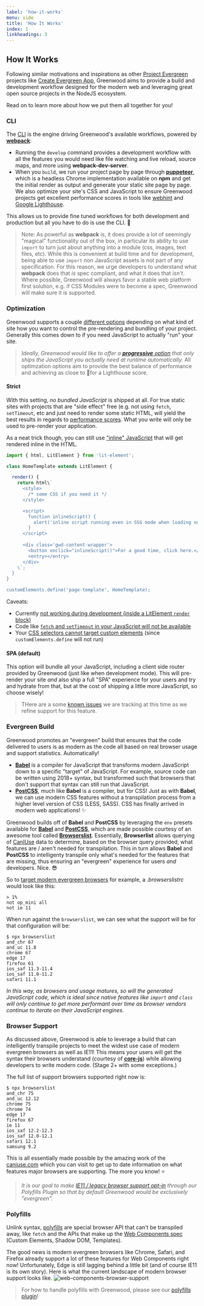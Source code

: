 ```yaml
---
label: 'how-it-works'
menu: side
title: 'How It Works'
index: 1
linkheadings: 3
---
```


## How It Works
Following similar motivations and inspirations as other [Project Evergreen](https://github.com/ProjectEvergreen/) projects like [Create Evergreen App](https://github.com/ProjectEvergreen/create-evergreen-app), Greenwood aims to provide a build and development workflow designed for the modern web and leveraging great open source projects in the NodeJS ecosystem.

Read on to learn more about how we put them all together for you!

### CLI
The [CLI](/docs/) is the engine driving Greenwood's available workflows, powered by [**webpack**](https://webpack.js.org/):
- Running the `develop` command provides a development workflow with all the features you would need like file watching and live reload, source maps, and more using **webpack-dev-server**.
- When you `build`, we run your project page by page through [**puppeteer**](https://github.com/GoogleChrome/puppeteer), which is a headless Chrome implementation available on **npm** and get the initial render as output and generate your static site page by page.  We also optimize your site's CSS and JavaScript to ensure Greenwood projects get excellent performance scores in tools like [webhint](https://webhint.io/) and [Google Lighthouse](https://developers.google.com/web/tools/lighthouse/).

This allows us to provide fine tuned workflows for both development and production but all you have to do is use the CLI.  💯

> Note: As powerful as **webpack** is, it does provide a lot of seemingly "magical" functionality out of the box, in particular its ability to use `import` to turn just about anything into a module (css, images, text files, etc).  While this is convenient at build time and for development, being able to use `import` non JavaScript assets is not part of any specification.  For this reason, we urge developers to understand what **webpack** does that _is_ spec compliant, and what it does that _isn't_.  Where possible, Greenwood will always favor a stable web platform first solution, e.g. if CSS Modules were to become a spec, Greenwood will make sure it is supported.

### Optimization
Greenwood supports a couple [different options](/docs/configuration#optimization) depending on what kind of site how you want to control the pre-rendering and bundling of your project.  Generally this comes down to if you need JavaScript to actually "run" your site.

> _Ideally, Greenwood would like to offer a [**progressive** option](https://github.com/ProjectEvergreen/greenwood/issues/354) that only ships the JavaScript you actually need at runtime automatically._  All optimzation options aim to provide the best balance of performance and achieving as close to 💯for a Lighthouse score.

#### Strict
With this setting, _no bundled JavaScript_ is shipped at all.  For true static sites with projects that are "side effect" free (e.g. not using `fetch`, `setTimeout`, etc and just need to render some static HTML, will  yield the best results in regards to [performance scores](https://developers.google.com/web/tools/lighthouse).  What you write will only be used to pre-render your application.

As a neat trick though, you can still use ["inline" JavaScript](https://github.com/ProjectEvergreen/greenwood/pull/401) that will get rendered inline in the HTML.

```javascript
import { html, LitElement } from 'lit-element';

class HomeTemplate extends LitElement {

  render() {
    return html\`
      <style>
        /* some CSS if you need it */
      </style>

      <script>
        function inlineScript() {
          alert('inline script running even in SSG mode when loading no external JS! 🎉');
        }
      </script>
      
      <div class='gwd-content-wrapper'>
        <button onclick="inlineScript()">For a good time, click here.</button>
        <entry></entry>
      </div>
    \`;
  }
}

customElements.define('page-template', HomeTemplate);
```

Caveats:
- Currently [not working during development (inside a LitElement `render` block)](https://github.com/ProjectEvergreen/greenwood/issues/413)
- Code like [`fetch` and `setTimeout` in your JavaScript will not be available](https://github.com/ProjectEvergreen/greenwood/blob/v0.8.0/www/components/banner/banner.js#L37)
- Your [CSS selectors cannot target custom elements](https://github.com/thegreenhouseio/www.thegreenhouse.io/pull/158/) (since `customElements.define` will not run)


#### SPA (default)
This option will bundle all your JavaScript, including a client side router provided by Greenwood (just like when development mode).  This will pre-render your site _and_ also ship a full "SPA" experience for your users and try and hydrate from that, but at the cost of shipping a little more JavaScript, so choose wisely!  

> THere are a some [known issues](https://github.com/ProjectEvergreen/greenwood/labels/mode%3Aspa) we are tracking at this time as we refine support for this feature.

### Evergreen Build
Greenwood promotes an "evergreen" build that ensures that the code delivered to users is as modern as the code all based on real browser usage and support statistics.  Automatically!

- [**Babel**](https://babeljs.io/) is a compiler for JavaScript that transforms modern JavaScript down to a specific "target" of JavaScript.  For example, source code can be written using 2018+ syntax, but transformed such that browsers that don't support that syntax can still run that JavaScript.
- [**PostCSS**](https://postcss.org/), much like **Babel** is a compiler, but for CSS!  Just as with **Babel**, we can use modern CSS features without a transpilation process from a higher level version of CSS (LESS, SASS).  CSS has finally arrived in modern web applications! ✨

Greenwood builds off of **Babel** and **PostCSS** by leveraging the `env` presets available for [**Babel**](https://babeljs.io/docs/en/babel-preset-env) and [**PostCSS**](https://preset-env.cssdb.org/), which are made possible courtesy of an awesome tool called [**Browserslist**](https://github.com/browserslist/browserslist).  Essentially, **Browserlist** allows querying of [CanIUse](https://caniuse.com/) data to determine, based on the browser query provided, what features are / aren't needed for transpilation.  This in turn allows **Babel** and **PostCSS** to intelligenty transpile only what's needed for the features that are missing, thus ensuring an "evergreen" experience for users _and_ developers.  Nice. 😎

So to [target modern evergreen browsers](https://github.com/babel/babel/issues/7789) for example, a _.browserslistrc_ would look like this:
```shell
> 1%
not op_mini all
not ie 11
```

When run against the `browserslist`, we can see what the support will be for that configuration will be:
```shell
$ npx browserslist
and_chr 67
and_uc 11.8
chrome 67
edge 17
firefox 61
ios_saf 11.3-11.4
ios_saf 11.0-11.2
safari 11.1
```

_In this way, as browsers and usage matures, so will the generated JavaScript code, which is ideal since native features like `import` and `class` will only continue to get more performant over time as browser vendors continue to iterate on their JavaScript engines._


### Browser Support
As discussed above, Greenwood is able to leverage a build that can intelligently transpile projects to meet the widest use case of modern evergreen browsers as well as IE11!  This means your users will get the syntax their browsers understand (courtesy of [**core-js**](https://babeljs.io/docs/en/babel-preset-env#corejs)) while allowing developers to write modern code.  (Stage 2+ with some exceptions.)

The full list of support browsers supported right now is:
```shell
$ npx browserslist
and_chr 75
and_uc 12.12
chrome 75
chrome 74
edge 17
firefox 67
ie 11
ios_saf 12.2-12.3
ios_saf 12.0-12.1
safari 12.1
samsung 9.2
```

This is all essentially made possible by the amazing work of the [caniuse.com](https://caniuse.com/) which you can visit to get up to date information on what features major browsers are supporting.  The more you know! ⭐

> _It is our goal to make [IE11 / legacy browser support opt-in](https://github.com/ProjectEvergreen/greenwood/issues/224) through our Polyfills Plugin so that by default Greenwood would be exclusively "evergreen"._

### Polyfills
Unlink syntax, [polyfills](https://developer.mozilla.org/en-US/docs/Glossary/Polyfill) are special browser API that can't be transpiled away, like `fetch` and the APIs that make up the [Web Components spec](https://www.webcomponents.org/introduction) (Custom Elements, Shadow DOM, Templates).

The good news is modern evergreen browsers like Chrome, Safari, and Firefox already support a lot of these features for Web Components right now!  Unfortunately, Edge is still lagging behind a little bit (and of course IE11 is its own story).  Here is what the current landscape of modern browser support looks like.
![web-components-browser-support](/assets/web-components-browser-support.png)

> For how to handle polyfills with Greenwood, please see our [polyfills plugin](https://github.com/ProjectEvergreen/greenwood/tree/master/packages/plugin-polyfills)!